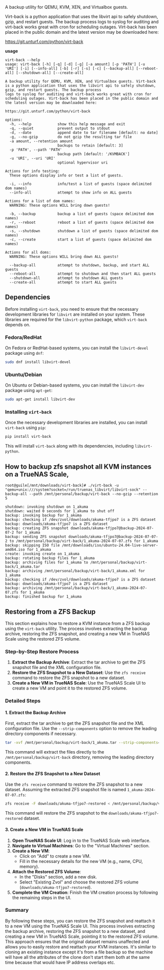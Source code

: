 A backup utility for QEMU, KVM, XEN, and Virtualbox guests.

Virt-back is a python application that uses the libvirt api to safely 
shutdown, gzip, and restart guests.  The backup process logs to syslog
for auditing and virt-back works great with cron for scheduling outages.
Virt-back has been placed in the public domain and 
the latest version may be downloaded here:

https://git.unturf.com/python/virt-back


**usage**

```
virt-back --help
usage: virt-back [-h] [-q] [-d] [-g] [-a amount] [-p 'PATH'] [-u 'URI'] [-i] [--info-all] [-b] [-r] [-s] [-c] [--backup-all] [--reboot-all] [--shutdown-all] [--create-all]

A backup utility for QEMU, KVM, XEN, and Virtualbox guests. Virt-back is a python application that uses the libvirt api to safely shutdown, gzip, and restart guests. The backup process
logs to syslog for auditing and virt-back works great with cron for scheduling outages. Virt-back has been placed in the public domain and the latest version may be downloaded here:

https://git.unturf.com/python/virt-back

options:
  -h, --help            show this help message and exit
  -q, --quiet           prevent output to stdout
  -d, --date            append date to tar filename [default: no date]
  -g, --no-gzip         do not gzip the resulting tar file
  -a amount, --retention amount
                        backups to retain [default: 3]
  -p 'PATH', --path 'PATH'
                        backup path [default: '/KVMBACK']
  -u 'URI', --uri 'URI'
                        optional hypervisor uri

Actions for info testing:
  These options display info or test a list of guests.

  -i, --info            info/test a list of guests (space delimited dom names)
  --info-all            attempt to show info on ALL guests

Actions for a list of dom names:
  WARNING: These options WILL bring down guests!

  -b, --backup          backup a list of guests (space delimited dom names)
  -r, --reboot          reboot a list of guests (space delimited dom names)
  -s, --shutdown        shutdown a list of guests (space delimited dom names)
  -c, --create          start a list of guests (space delimited dom names)

Actions for all doms:
  WARNING: These options WILL bring down ALL guests!

  --backup-all          attempt to shutdown, backup, and start ALL guests
  --reboot-all          attempt to shutdown and then start ALL guests
  --shutdown-all        attempt to shutdown ALL guests
  --create-all          attempt to start ALL guests
```


## Dependencies

Before installing `virt-back`, you need to ensure that the necessary development libraries for `libvirt` are installed on your system. These libraries are required for the `libvirt-python` package, which `virt-back` depends on.

### Fedora/RedHat

On Fedora or RedHat-based systems, you can install the `libvirt-devel` package using `dnf`:

```bash
sudo dnf install libvirt-devel
```

### Ubuntu/Debian

On Ubuntu or Debian-based systems, you can install the `libvirt-dev` package using `apt-get`:

```bash
sudo apt-get install libvirt-dev
```

### Installing `virt-back`

Once the necessary development libraries are installed, you can install `virt-back` using `pip`:

```bash
pip install virt-back
```

This will install `virt-back` along with its dependencies, including `libvirt-python`.


## How to backup zfs snapshot all KVM instances on a TrueNAS Scale, 

```
root@guile[/mnt/downloads/virt-back]# ./virt-back -u "qemu+unix:///system?socket=/run/truenas_libvirt/libvirt-sock" --backup-all --path /mnt/personal/backup/virt-back --no-gzip --retention 5

shutdown: invoking shutdown on 1_akuma
shutdown: waited 0 seconds for 1_akuma to shut off
backup: invoking backup for 1_akuma
backup: checking if /dev/zvol/downloads/akuma-tfjpo7 is a ZFS dataset
backup: downloads/akuma-tfjpo7 is a ZFS dataset
backup: creating ZFS snapshot downloads/akuma-tfjpo7@backup-2024-07-07-2 for 1_akuma
backup: sending ZFS snapshot downloads/akuma-tfjpo7@backup-2024-07-07-2 to /mnt/personal/backup/virt-back/1_akuma-2024-07-07.zfs for 1_akuma
backup: skipping ISO file /mnt/downloads/iso/ubuntu-24.04-live-server-amd64.iso for 1_akuma
create: invoking create on 1_akuma
backup: rotating backup files for 1_akuma
backup: archiving files for 1_akuma to /mnt/personal/backup/virt-back/1_akuma.tar
backup: archiving /mnt/personal/backup/virt-back/1_akuma.xml for 1_akuma
backup: checking if /dev/zvol/downloads/akuma-tfjpo7 is a ZFS dataset
backup: downloads/akuma-tfjpo7 is a ZFS dataset
backup: archiving /mnt/personal/backup/virt-back/1_akuma-2024-07-07.zfs for 1_akuma
backup: finished backup for 1_akuma
```

## Restoring from a ZFS Backup

This section explains how to restore a KVM instance from a ZFS backup using the `virt-back` utility. The process involves extracting the backup archive, restoring the ZFS snapshot, and creating a new VM in TrueNAS Scale using the restored ZFS volume.

### Step-by-Step Restore Process

1. **Extract the Backup Archive**: Extract the tar archive to get the ZFS snapshot file and the XML configuration file.
2. **Restore the ZFS Snapshot to a New Dataset**: Use the `zfs receive` command to restore the ZFS snapshot to a new dataset.
3. **Create a New VM in TrueNAS Scale**: Use the TrueNAS Scale UI to create a new VM and point it to the restored ZFS volume.

### Detailed Steps

#### 1. Extract the Backup Archive

First, extract the tar archive to get the ZFS snapshot file and the XML configuration file. Use the `--strip-components` option to remove the leading directory components if necessary.

```bash
tar -xvf /mnt/personal/backup/virt-back/1_akuma.tar --strip-components=4 -C /mnt/personal/backup/virt-back
```

This command will extract the files directly to the `/mnt/personal/backup/virt-back` directory, removing the leading directory components.

#### 2. Restore the ZFS Snapshot to a New Dataset

Use the `zfs receive` command to restore the ZFS snapshot to a new dataset. Assuming the extracted ZFS snapshot file is named `1_akuma-2024-07-07.zfs`:

```bash
zfs receive -F downloads/akuma-tfjpo7-restored < /mnt/personal/backup/virt-back/1_akuma-2024-07-07.zfs
```

This command will restore the ZFS snapshot to the `downloads/akuma-tfjpo7-restored` dataset.

#### 3. Create a New VM in TrueNAS Scale

1. **Open TrueNAS Scale UI**: Log in to the TrueNAS Scale web interface.
2. **Navigate to Virtual Machines**: Go to the "Virtual Machines" section.
3. **Create a New VM**:
   - Click on "Add" to create a new VM.
   - Fill in the necessary details for the new VM (e.g., name, CPU, memory).
4. **Attach the Restored ZFS Volume**:
   - In the "Disks" section, add a new disk.
   - Select "Existing Zvol" and choose the restored ZFS volume (`downloads/akuma-tfjpo7-restored`).
5. **Complete the VM Creation**: Finish the VM creation process by following the remaining steps in the UI.

### Summary

By following these steps, you can restore the ZFS snapshot and reattach it to a new VM using the TrueNAS Scale UI. This process involves extracting the backup archive, restoring the ZFS snapshot to a new dataset, and creating a new VM in TrueNAS Scale, pointing it to the restored ZFS volume. This approach ensures that the original dataset remains unaffected and allows you to easily restore and reattach your KVM instances. It's similar to cloning an existing instance except it's from a file backup so the machine will have all the attributes of the clone don't start them both at the same time because that would have IP address overlaps etc.
